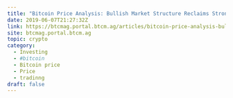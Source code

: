 ```yaml
---
title: "Bitcoin Price Analysis: Bullish Market Structure Reclaims Strong Support"
date: 2019-06-07T21:27:32Z
link: https://btcmag.portal.btcm.ag/articles/bitcoin-price-analysis-bullish-market-structure-reclaims-strong-support/?utm_medium=RSS&utm_source=hune
site: btcmag.portal.btcm.ag
topic: crypto
category:
  - Investing
  - #bitcoin
  - Bitcoin price
  - Price
  - tradinng
draft: false
---
```

